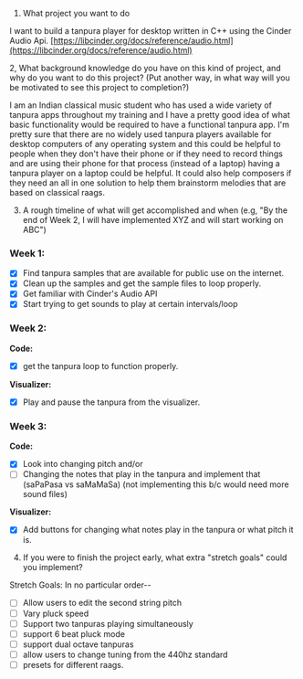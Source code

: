 1. What project you want to do

I want to build a tanpura player for desktop written in C++ using the Cinder Audio Api. [https://libcinder.org/docs/reference/audio.html](https://libcinder.org/docs/reference/audio.html)

2, What background knowledge do you have on this kind of project, and why do you want to do this project? (Put another way, in what way will you be motivated to see this project to completion?)

I am an Indian classical music student who has used a wide variety of tanpura apps throughout my training and I have a pretty good idea of what basic functionality would be required to have a functional tanpura app. I'm pretty sure that there are no widely used tanpura players available for desktop computers of any operating system and this could be helpful to people when they don't have their phone or if they need to record things and are using their phone for that process (instead of a laptop) having a tanpura player on a laptop could be helpful. It could also help composers if they need an all in one solution to help them brainstorm melodies that are based on classical raags.

3. A rough timeline of what will get accomplished and when (e.g, "By the end of Week 2, I will have implemented XYZ and will start working on ABC")

### Week 1: 
- [X] Find tanpura samples that are available for public use on the internet. 
- [X] Clean up the samples and get the sample files to loop properly. 
- [X] Get familiar with Cinder's Audio API 
- [X] Start trying to get sounds to play at certain intervals/loop

### Week 2: 
**Code:** 
- [x] get the tanpura loop to function properly. 

**Visualizer:**
- [x] Play and pause the tanpura from the visualizer.

### Week 3: 
**Code:**
- [x] Look into changing pitch and/or 
- [ ] Changing the notes that play in the tanpura and implement that (saPaPasa vs saMaMaSa) (not implementing this b/c would need more sound files)

**Visualizer:** 
- [x] Add buttons for changing what notes play in the tanpura or what pitch it is. 

4. If you were to finish the project early, what extra "stretch goals" could you implement?

Stretch Goals:
In no particular order--
- [ ] Allow users to edit the second string pitch
- [ ] Vary pluck speed
- [ ] Support two tanpuras playing simultaneously
- [ ] support 6 beat pluck mode
- [ ] support dual octave tanpuras
- [ ] allow users to change tuning from the 440hz standard
- [ ] presets for different raags.
